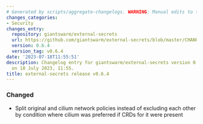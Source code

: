 ```yaml
---
# Generated by scripts/aggregate-changelogs. WARNING: Manual edits to this files will be overwritten.
changes_categories:
- Security
changes_entry:
  repository: giantswarm/external-secrets
  url: https://github.com/giantswarm/external-secrets/blob/master/CHANGELOG.md#064---2023-07-18
  version: 0.6.4
  version_tag: v0.6.4
date: '2023-07-18T11:55:51'
description: Changelog entry for giantswarm/external-secrets version 0.6.4, published
  on 18 July 2023, 11:55.
title: external-secrets release v0.6.4
---
```


### Changed
- Split original and cilium network policies instead of excluding each other by condition where cilium was preferred if CRDs for it were present
